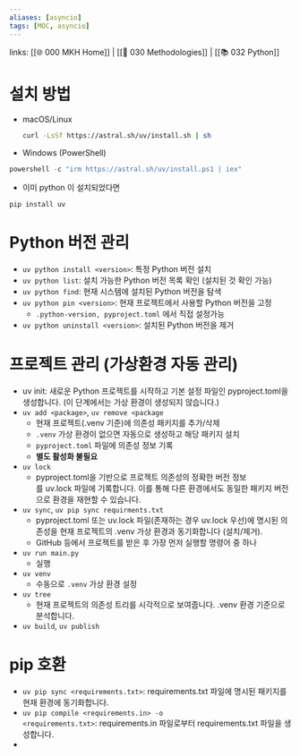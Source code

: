 ```yaml
---
aliases: [asyncio]
tags: [MOC, asyncio]
---
```

links: [[🌐 000 MKH Home]] | [[📖 030 Methodologies]] | [[📚 032 Python]]

# 설치 방법

- macOS/Linux
	```bash
	curl -LsSf https://astral.sh/uv/install.sh | sh
	```
- Windows (PowerShell)
``` powershell
powershell -c "irm https://astral.sh/uv/install.ps1 | iex"
```
- 이미 python 이 설치되었다면
```
pip install uv
```

# Python 버전 관리
- `uv python install <version>`: 특정 Python 버전 설치
- `uv python list`: 설치 가능한 Python 버전 목록 확인 (설치된 것 확인 가능)
- `uv python find`: 현재 시스템에 설치된 Python 버전을 탐색
- `uv python pin <version>`: 현재 프로젝트에서 사용할 Python 버전을 고정
	- `.python-version, pyproject.toml` 에서 직접 설정가능
- `uv python uninstall <version>`: 설치된 Python 버전을 제거

# 프로젝트 관리 (가상환경 자동 관리)
- uv init: 새로운 Python 프로젝트를 시작하고 기본 설정 파일인 pyproject.toml을 생성합니다. (이 단계에서는 가상 환경이 생성되지 않습니다.)
- `uv add <package>`, `uv remove <package`
	- 현재 프로젝트(.venv 기준)에 의존성 패키지를 추가/삭제
	- `.venv` 가상 환경이 없으면 자동으로 생성하고 해당 패키지 설치
	- `pyproject.toml` 파일에 의존성 정보 기록
	- **별도 활성화 불필요**
- `uv lock`
	- pyproject.toml을 기반으로 프로젝트 의존성의 정확한 버전 정보를 uv.lock 파일에 기록합니다. 이를 통해 다른 환경에서도 동일한 패키지 버전으로 환경을 재현할 수 있습니다.
- `uv sync`, `uv pip sync requirments.txt`
	- pyproject.toml 또는 uv.lock 파일(존재하는 경우 uv.lock 우선)에 명시된 의존성을 현재 프로젝트의 .venv 가상 환경과 동기화합니다 (설치/제거).
	- GitHub 등에서 프로젝트를 받은 후 가장 먼저 실행할 명령어 중 하나
- `uv run main.py`
	- 실행
- `uv venv`
	- 수동으로 `.venv` 가상 환경 설정
- `uv tree`
	- 현재 프로젝트의 의존성 트리를 시각적으로 보여줍니다. .venv 환경 기준으로 분석합니다.
- `uv build`, `uv publish`

# pip 호환
- `uv pip sync <requirements.txt>`: requirements.txt 파일에 명시된 패키지를 현재 환경에 동기화합니다.
- `uv pip compile <requirements.in> -o <requirements.txt>`: requirements.in 파일로부터 requirements.txt 파일을 생성합니다.
- 